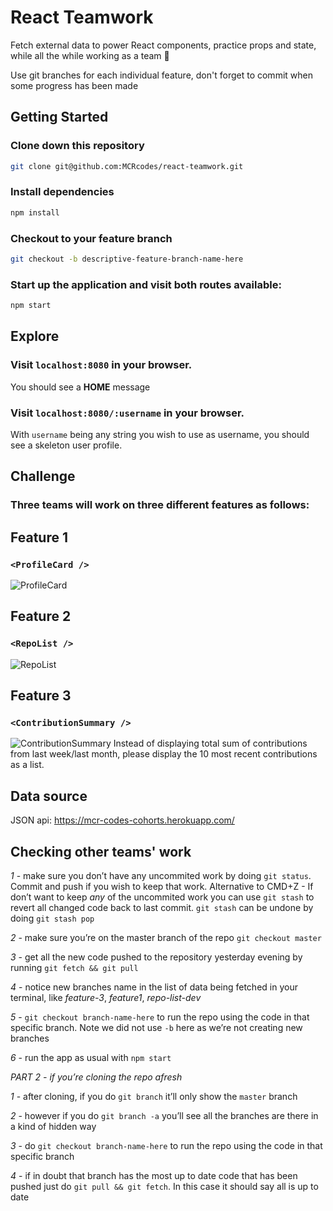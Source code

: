 # React Teamwork

Fetch external data to power React components, practice props and state, while all the while working as a team 💪

Use git branches for each individual feature, don't forget to commit when some progress has been made 

## Getting Started

### Clone down this repository

```bash
git clone git@github.com:MCRcodes/react-teamwork.git
```

### Install dependencies

```bash
npm install
```

### Checkout to your feature branch

```bash
git checkout -b descriptive-feature-branch-name-here
```

### Start up the application and visit both routes available:

```bash
npm start
```

## Explore

### Visit `localhost:8080` in your browser.

You should see a **HOME** message

### Visit `localhost:8080/:username` in your browser.

With `username` being any string you wish to use as username, you should see a skeleton user profile.  

## Challenge

### Three teams will work on three different features as follows:

## Feature 1

### `<ProfileCard />`

![ProfileCard](https://github.com/MCRcodes/react-teamwork/blob/master/public/img/profile-card.png?raw=true)

## Feature 2

### `<RepoList />`

![RepoList](
   https://github.com/MCRcodes/react-teamwork/blob/master/public/img/repo-list.png?raw=true
)

## Feature 3

### `<ContributionSummary />`

![ContributionSummary](https://github.com/MCRcodes/react-teamwork/blob/master/public/img/contribution-summary.png?raw=true)
Instead of displaying total sum of contributions from last week/last month, please display the 10 most recent contributions as a list.

## Data source

JSON api: https://mcr-codes-cohorts.herokuapp.com/

## Checking other teams' work

*1* - make sure you don’t have any uncommited work by doing `git status`. Commit and push if you wish to keep that work.
Alternative to CMD+Z - If don’t want to keep *any* of the uncommited work you can use `git stash` to revert all changed code back to last commit. `git stash` can be undone by doing `git stash pop`

*2* - make sure you’re on the master branch of the repo `git checkout master`

*3* - get all the new code pushed to the repository yesterday evening by running `git fetch && git pull`

*4* - notice new branches name in the list of data being fetched in your terminal, like  _feature-3_, _feature1_, _repo-list-dev_ 

*5* - `git checkout branch-name-here` to run the repo using the code in that specific branch. Note we did not use `-b` here as we’re not creating new branches

*6* - run the app as usual with `npm start`

*_PART 2 - if you’re cloning the repo afresh_*

*1* - after cloning, if you do `git branch` it’ll only show the `master` branch

*2* - however if you do `git branch -a` you’ll see all the branches are there in a kind of hidden way

*3* - do `git checkout branch-name-here` to run the repo using the code in  that specific branch

*4* - if in doubt that branch has the most up to date code that has been pushed just do `git pull && git fetch`. In this case it should say all is up to date
